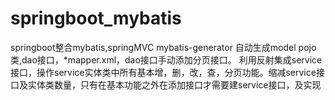 # springboot_mybatis
springboot整合mybatis,springMVC
mybatis-generator 自动生成model pojo类,dao接口，*mapper.xml，dao接口手动添加分页接口。
利用反射集成service接口，操作service实体类中所有基本增，删，改，查，分页功能。缩减service接口及实体类数量，只有在基本功能之外在添加接口才需要建service接口，及实现
